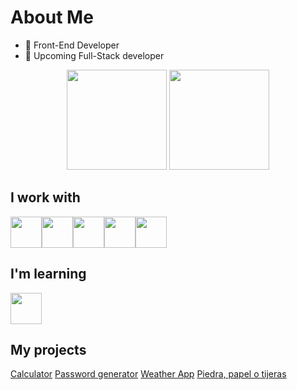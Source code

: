 # About Me

- 🤖 Front-End Developer
- 🦾 Upcoming Full-Stack developer

<div align=center>
  <img height="160rem" src="https://github-readme-stats.vercel.app/api?username=BenjaminZapata&show_icons=true&bg_color=30,e96443,904e95&title_color=fff&text_color=fff&icon_color=fff"/>
  <img height="160rem" src="https://github-readme-stats.vercel.app/api/top-langs/?username=BenjaminZapata&layout=compact&bg_color=30,e96443,904e95&title_color=fff&text_color=fff&icon_color=fff"/>
</div>

<div>
<h2>I work with</h2> <img height=50 src="https://cdn.jsdelivr.net/gh/devicons/devicon/icons/html5/html5-original.svg" /><img height=50 src="https://cdn.jsdelivr.net/gh/devicons/devicon/icons/css3/css3-original.svg" /><img height=50px src="https://cdn.jsdelivr.net/gh/devicons/devicon/icons/javascript/javascript-original.svg"/><img height=50 src="https://cdn.jsdelivr.net/gh/devicons/devicon/icons/react/react-original.svg" /><img height=50 src="https://cdn.jsdelivr.net/gh/devicons/devicon/icons/github/github-original.svg" />
</div>

<div>
<h2>I'm learning</h2><img height=50 src="https://cdn.jsdelivr.net/gh/devicons/devicon/icons/mongodb/mongodb-original-wordmark.svg" />
          
</div>
<div>
  <h2>My projects</h2>
  <a href='https://calculator-benjaminzapata.netlify.app/' target='_blank'>Calculator</a>  
  <a href='https://passwordgenerator-benjaminzapata.netlify.app/' target='_blank'>Password generator</a>  
  <a href='https://weatherapp-benjaminzapata.netlify.app/' target='_blank'>Weather App</a>  
  <a href='https://piedrapapeltijeras-benjaminzapata.netlify.app/' target='_blank'>Piedra, papel o tijeras</a>  
</div> 
